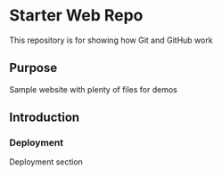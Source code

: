 # Starter Web Repo

This repository is for showing how Git and GitHub work

## Purpose

Sample website with plenty of files for demos

## Introduction


### Deployment
 Deployment section 